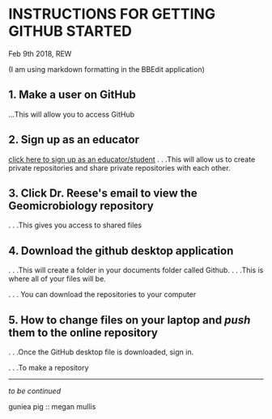 # INSTRUCTIONS FOR GETTING __GITHUB__ STARTED
 Feb 9th 2018, REW

(I am using markdown formatting in the BBEdit application)

## 1. Make a user on GitHub
...This will allow you to access GitHub


## 2. Sign up as an educator
[click here to sign up as an educator/student](https://education.github.com)
. . .This will allow us to create private repositories and share private repositories with each other.

## 3. Click Dr. Reese's email to view the Geomicrobiology repository
. . .This gives you access to shared files
	
	
## 4. Download the github desktop application
. . .This will create a folder in your documents folder called Github.
. . .This is where all of your files will be.

. . . You can download the repositories to your computer 
## 5. How to change files on your laptop and _push_ them to the online repository
. . .Once the GitHub desktop file is downloaded, sign in.

. . .To make a repository

____
*to be continued*



guniea pig :: megan mullis